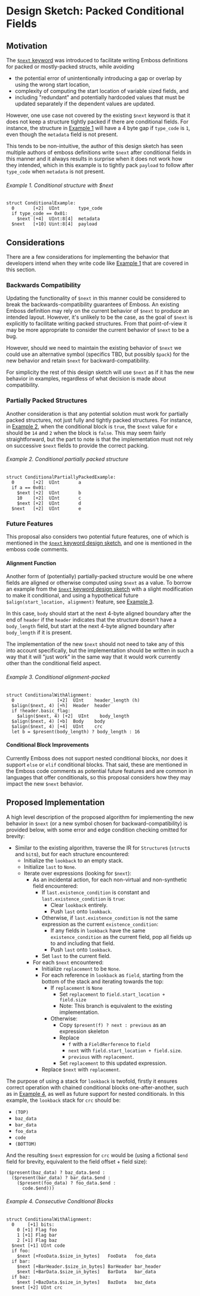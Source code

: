 # Design Sketch: Packed Conditional Fields

## Motivation

The [`$next` keyword](archive/next_keyword.md) was introduced to facilitate
writing Emboss definitions for packed or mostly-packed structs, while avoiding

 - the potential error of unintentionally introducing a gap or overlap by
   using the wrong start location,
 - complexity of computing the start location of variable sized fields, and
 - including "redundant" and potentially hardcoded values that must be updated
   separately if the dependent values are updated.

However, one use case not covered by the existing `$next` keyword is that it
does not keep a structure tightly packed if there are conditional fields. For
instance, the structure in
[Example 1](#example-1-conditional-structure-with-next) will have a 4 byte gap
if `type_code` is `1`, even though the `metadata` field is not present.

This tends to be non-intuitive, the author of this design sketch has seen
multiple authors of emboss definitions write `$next` after conditional fields
in this manner and it always results in surprise when it does not work how they
intended, which in this example is to tightly pack `payload` to follow after
`type_code` when `metadata` is not present.

###### Example 1. Conditional structure with $next
```
struct ConditionalExample:
  0       [+2]  UInt       type_code
  if type_code == 0x01:
    $next [+4]  UInt:8[4]  metadata
  $next   [+10] Uint:8[4]  payload
```

## Considerations

There are a few considerations for implementing the behavior that developers
intend when they write code like 
[Example 1](#example-1-conditional-structure-with-next) that are covered in
this section.

### Backwards Compatibility

Updating the functionality of `$next` in this manner could be considered to
break the backwards-compatibility guarantees of Emboss. An existing Emboss
definition may rely on the current behavior of `$next` to produce an intended
layout. However, it's unlikely to be the case, as the goal of `$next` is
explicitly to facilitate writing packed structures. From that point-of-view it
may be more appropriate to consider the current behavior of `$next` to be a
bug.

However, should we need to maintain the existing behavior of `$next` we could
use an alternative symbol (specifics TBD, but possibly `$pack`) for the new
behavior and retain `$next` for backward-compatibility.

For simplicity the rest of this design sketch will use `$next` as if it has the
new behavior in examples, regardless of what decision is made about
compatibility.

### Partially Packed Structures

Another consideration is that any potential solution must work for partially
packed structures, not just fully and tightly packed structures. For instance,
in [Example 2](#example-2-conditional-partially-packed-structure), when the
conditional block is `true`, the `$next` value for `e` should be `14` and `2`
when the block is `false`. This may seem fairly straightforward, but the part
to note is that the implementation must not rely on successive `$next` fields
to provide the correct packing.

###### Example 2. Conditional partially packed structure
```
struct ConditionalPartiallyPackedExample:
  0       [+2]  UInt       a
  if a == 0x01:
    $next [+2]  UInt       b
    10    [+2]  UInt       c
    $next [+2]  UInt       d
  $next   [+2]  UInt       e
```

### Future Features

This proposal also considers two potential future features, one of which is
mentioned in the [`$next` keyword design sketch](archive/next_keyword.md), and
one is mentioned in the emboss code comments.

#### Alignment Function

Another form of (potentially) partially-packed structure would be one where
fields are aligned or otherwise computed using `$next` as a value. To borrow
an example from the [`$next` keyword design sketch](archive/next_keyword.md)
with a slight modification to make it conditional, and using a hypothetical
future `$align(start_location, alignment)` feature, see
[Example 3](#example-3-conditional-alignment-packed).

In this case, `body` should start at the next 4-byte aligned boundary after
the end of `header` if the `header` indicates that the structure doesn't have
a `body_length` field, but start at the next 4-byte aligned boundary after
`body_length` if it is present.

The implementation of the new `$next` should not need to take any of this into
account specifically, but the implementation should be written in such a way
that it will "just work" in the same way that it would work currently other
than the conditional field aspect.

###### Example 3. Conditional alignment-packed
```
struct ConditionalWithAlignment:
  0                [+2]  UInt    header_length (h)
  $align($next, 4) [+h]  Header  header
  if !header.basic_flag:
    $align($next, 4) [+2]  UInt    body_length
  $align($next, 4) [+b]  Body    body
  $align($next, 4) [+4]  UInt    crc
  let b = $present(body_length) ? body_length : 16
```

#### Conditional Block Improvements

Currently Emboss does not support nested conditional blocks, nor does it
support `else` or `elif` conditional blocks. That said, these are mentioned in
the Emboss code comments as potential future features and are common in
languages that offer conditionals, so this proposal considers how they may
impact the new `$next` behavior.

## Proposed Implementation

A high level description of the proposed algorithm for implementing the new
behavior in `$next` (or a new symbol chosen for backward-compatibility) is
provided below, with some error and edge condition checking omitted for
brevity:

 - Similar to the existing algorithm, traverse the IR for `Structure`s
   (`struct`s and `bit`s), but for each structure encountered:
   - Initialize the `lookback` to an empty stack.
   - Initialize `last` to `None`.
   - Iterate over expressions (looking for `$next`):
     - As an incidental action, for each non-virtual and non-synthetic field
       encountered:
       - If `last.existence_condition` is constant and
         `last.existence_condition` is `true`:
         - Clear `lookback` entirely.
         - Push `last` onto `lookback`.
       - Otherwise, if `last.existence_condition` is not the same expression
         as the current `existence_condition`:
         - If any fields in `lookback` have the same `existence_condition` as
           the current field, pop all fields up to and including that field.
         - Push `last` onto `lookback`.
       - Set `last` to the current field.
     - For each `$next` encountered:
       - Initialize `replacement` to be `None`.
       - For each reference in `lookback` as `field`, starting from the bottom
         of the stack and iterating towards the top:
         - If `replacement` is `None`
           - Set `replacement` to `field.start_location + field.size`
           - Note: This branch is equivalent to the existing implementation.
         - Otherwise:
           - Copy `$present(f) ? next : previous` as an expression skeleton
           - Replace
             - `f` with a `FieldRerference` to `field`
             - `next` with `field.start_location + field.size`.
             - `previous` with `replacement`.
           - Set `replacement` to this updated expression.
       - Replace `$next` with `replacement`.

The purpose of using a stack for `lookback` is twofold, firstly it ensures
correct operation with chained conditional blocks one-after-another, such as in
[Example 4](#example-4-consecutive-conditional-blocks), as well as future
support for nested conditionals. In this example, the `lookback` stack for
`crc` should be:

- `(TOP)`
- `baz_data`
- `bar_data`
- `foo_data`
- `code`
- `(BOTTOM)`

And the resulting `$next` expression for `crc` would be (using a fictional
`$end` field for brevity, equivalent to the field offset + field size):

```
($present(baz_data) ? baz_data.$end :
  ($present(bar_data) ? bar_data.$end :
    ($present(foo_data) ? foo_data.$end :
      code.$end)))
```

###### Example 4. Consecutive Conditional Blocks
```
struct ConditionalWithAlignment:
  0     [+1] bits:
    0 [+1] Flag foo
    1 [+1] Flag bar
    2 [+1] Flag baz
  $next [+1] UInt code
  if foo:
    $next [+FooData.$size_in_bytes]   FooData   foo_data
  if bar:
    $next [+BarHeader.$size_in_bytes] BarHeader bar_header
    $next [+BarData.$size_in_bytes]   BarData   bar_data
  if baz:
    $next [+BazData.$size_in_bytes]   BazData   baz_data
  $next [+2] UInt crc
```

